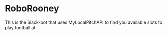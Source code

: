 # RoboRooney

This is the Slack-bot that uses MyLocalPitchAPI to find you available slots to play football at.
